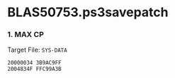 # BLAS50753.ps3savepatch

### 1. MAX CP

Target File: `SYS-DATA`

```
20000034 3B9AC9FF
2004834F FFC99A3B
```

